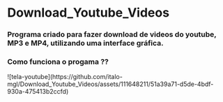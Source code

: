 # Download_Youtube_Videos

<h3>Programa criado para fazer download de videos do youtube, MP3 e MP4, utilizando uma interface gráfica.</h3>

<h3>Como funciona o progama ??</h3>
![tela-youtube](https://github.com/italo-mgl/Download_Youtube_Videos/assets/111648211/51a39a71-d5de-4bdf-930a-475413b2ccfd)


